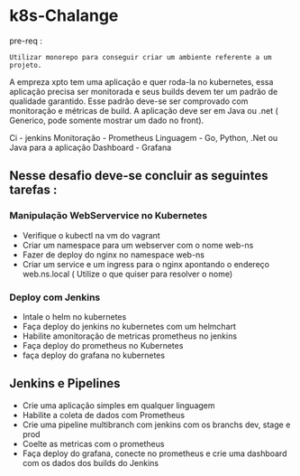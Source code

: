 # k8s-Chalange

pre-req :
```
Utilizar monorepo para conseguir criar um ambiente referente a um projeto.
```

A empreza xpto tem uma aplicação e quer roda-la no kubernetes, essa aplicação precisa ser monitorada e 
seus builds devem ter um padrão de qualidade garantido. Esse padrão deve-se ser comprovado com monitoração e métricas de build. A aplicação deve ser em Java ou .net ( Generico, pode somente mostrar um dado no front).

Ci - jenkins
Monitoração - Prometheus
Linguagem - Go, Python, .Net ou Java para a aplicação
Dashboard - Grafana
## Nesse desafio deve-se concluir as seguintes tarefas :

### Manipulação WebServervice no Kubernetes
- Verifique o kubectl na vm do vagrant
- Criar um namespace para um webserver com o nome web-ns
- Fazer de deploy do nginx no namespace web-ns
- Criar um service e um ingress para o nginx apontando o endereço web.ns.local ( Utilize o que quiser para resolver o nome) 

### Deploy com Jenkins
- Intale o helm no kubernetes 
- Faça deploy do jenkins no kubernetes com um helmchart 
- Habilite amonitoração de metricas prometheus no jenkins
- Faça deploy do prometheus no Kubernetes
- faça deploy do grafana no kubernetes


## Jenkins e Pipelines 

- Crie uma aplicação simples em qualquer linguagem
- Habilite a coleta de dados com Prometheus 
- Crie uma pipeline multibranch com jenkins com os branchs dev, stage e prod
- Coelte as metricas com o prometheus
- Faça deploy do grafana, conecte no prometheus e crie uma dashboard com os dados dos builds do Jenkins  
